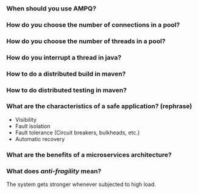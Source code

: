### When should you use AMPQ?

### How do you choose the number of connections in a pool?

### How do you choose the number of threads in a pool?

### How do you interrupt a thread in java?

### How to do a distributed build in maven?

### How to do distributed testing in maven?

### What are the characteristics of a safe application? (rephrase)

* Visibility
* Fault isolation
* Fault tolerance (Circuit breakers, bulkheads, etc.)
* Automatic recovery

### What are the benefits of a microservices architecture?

### What does *anti-fragility* mean?

The system gets stronger whenever subjected to high load.
